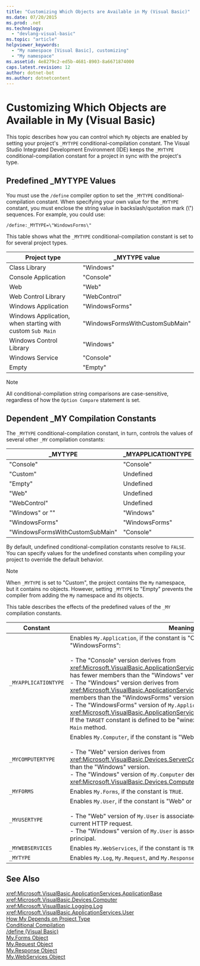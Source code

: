 ```yaml
---
title: "Customizing Which Objects are Available in My (Visual Basic)"
ms.date: 07/20/2015
ms.prod: .net
ms.technology: 
  - "devlang-visual-basic"
ms.topic: "article"
helpviewer_keywords: 
  - "My namespace [Visual Basic], customizing"
  - "My namespace"
ms.assetid: 4e8279c2-ed5b-4681-8903-8a6671874000
caps.latest.revision: 12
author: dotnet-bot
ms.author: dotnetcontent
---
```

# Customizing Which Objects are Available in My (Visual Basic)
This topic describes how you can control which `My` objects are enabled by setting your project's `_MYTYPE` conditional-compilation constant. The Visual Studio Integrated Development Environment (IDE) keeps the `_MYTYPE` conditional-compilation constant for a project in sync with the project's type.  
  
## Predefined _MYTYPE Values  
 You must use the `/define` compiler option to set the `_MYTYPE` conditional-compilation constant. When specifying your own value for the `_MYTYPE` constant, you must enclose the string value in backslash/quotation mark (\\") sequences. For example, you could use:  
  
```  
/define:_MYTYPE=\"WindowsForms\"  
```  
  
 This table shows what the `_MYTYPE` conditional-compilation constant is set to for several project types.  
  
|Project type|_MYTYPE value|  
|------------------|--------------------|  
|Class Library|"Windows"|  
|Console Application|"Console"|  
|Web|"Web"|  
|Web Control Library|"WebControl"|  
|Windows Application|"WindowsForms"|  
|Windows Application, when starting with custom `Sub Main`|"WindowsFormsWithCustomSubMain"|  
|Windows Control Library|"Windows"|  
|Windows Service|"Console"|  
|Empty|"Empty"|  
  
> [!NOTE]
>  All conditional-compilation string comparisons are case-sensitive, regardless of how the `Option Compare` statement is set.  
  
## Dependent _MY Compilation Constants  
 The `_MYTYPE` conditional-compilation constant, in turn, controls the values of several other `_MY` compilation constants:  
  
|_MYTYPE|_MYAPPLICATIONTYPE|_MYCOMPUTERTYPE|_MYFORMS|_MYUSERTYPE|_MYWEBSERVICES|  
|--------------|-------------------------|----------------------|---------------|------------------|---------------------|  
|"Console"|"Console"|"Windows"|Undefined|"Windows"|TRUE|  
|"Custom"|Undefined|Undefined|Undefined|Undefined|Undefined|  
|"Empty"|Undefined|Undefined|Undefined|Undefined|Undefined|  
|"Web"|Undefined|"Web"|FALSE|"Web"|FALSE|  
|"WebControl"|Undefined|"Web"|FALSE|"Web"|TRUE|  
|"Windows" or ""|"Windows"|"Windows"|Undefined|"Windows"|TRUE|  
|"WindowsForms"|"WindowsForms"|"Windows"|TRUE|"Windows"|TRUE|  
|"WindowsFormsWithCustomSubMain"|"Console"|"Windows"|TRUE|"Windows"|TRUE|  
  
 By default, undefined conditional-compilation constants resolve to `FALSE`. You can specify values for the undefined constants when compiling your project to override the default behavior.  
  
> [!NOTE]
>  When `_MYTYPE` is set to "Custom", the project contains the `My` namespace, but it contains no objects. However, setting `_MYTYPE` to "Empty" prevents the compiler from adding the `My` namespace and its objects.  
  
 This table describes the effects of the predefined values of the `_MY` compilation constants.  
  
|Constant|Meaning|  
|--------------|-------------|  
|`_MYAPPLICATIONTYPE`|Enables `My.Application`, if the constant is "Console," Windows," or "WindowsForms":<br /><br /> -   The "Console" version derives from <xref:Microsoft.VisualBasic.ApplicationServices.ConsoleApplicationBase>. and has fewer members than the "Windows" version.<br />-   The "Windows" version derives from <xref:Microsoft.VisualBasic.ApplicationServices.ApplicationBase>.and has fewer members than the "WindowsForms" version.<br />-   The "WindowsForms" version of `My.Application` derives from <xref:Microsoft.VisualBasic.ApplicationServices.WindowsFormsApplicationBase>. If the `TARGET` constant is defined to be "winexe", then the class includes a `Sub Main` method.|  
|`_MYCOMPUTERTYPE`|Enables `My.Computer`, if the constant is "Web" or "Windows":<br /><br /> -   The "Web" version derives from <xref:Microsoft.VisualBasic.Devices.ServerComputer>, and has fewer members than the "Windows" version.<br />-   The "Windows" version of `My.Computer` derives from <xref:Microsoft.VisualBasic.Devices.Computer>.|  
|`_MYFORMS`|Enables `My.Forms`, if the constant is `TRUE`.|  
|`_MYUSERTYPE`|Enables `My.User`, if the constant is "Web" or "Windows":<br /><br /> -   The "Web" version of `My.User` is associated with the user identity of the current HTTP request.<br />-   The "Windows" version of `My.User` is associated with the thread's current principal.|  
|`_MYWEBSERVICES`|Enables `My.WebServices`, if the constant is `TRUE`.|  
|`_MYTYPE`|Enables `My.Log`, `My.Request`, and `My.Response`, if the constant is "Web".|  
  
## See Also  
 <xref:Microsoft.VisualBasic.ApplicationServices.ApplicationBase>  
 <xref:Microsoft.VisualBasic.Devices.Computer>  
 <xref:Microsoft.VisualBasic.Logging.Log>  
 <xref:Microsoft.VisualBasic.ApplicationServices.User>  
 [How My Depends on Project Type](../../../visual-basic/developing-apps/development-with-my/how-my-depends-on-project-type.md)  
 [Conditional Compilation](../../../visual-basic/programming-guide/program-structure/conditional-compilation.md)  
 [/define (Visual Basic)](../../../visual-basic/reference/command-line-compiler/define.md)  
 [My.Forms Object](../../../visual-basic/language-reference/objects/my-forms-object.md)  
 [My.Request Object](../../../visual-basic/language-reference/objects/my-request-object.md)  
 [My.Response Object](../../../visual-basic/language-reference/objects/my-response-object.md)  
 [My.WebServices Object](../../../visual-basic/language-reference/objects/my-webservices-object.md)

